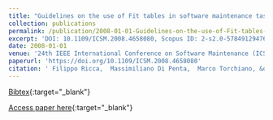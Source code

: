 ```yaml
---
title: "Guidelines on the use of Fit tables in software maintenance tasks: Lessons learned from 8 experiments"
collection: publications
permalink: /publication/2008-01-01-Guidelines-on-the-use-of-Fit-tables-in-software-maintenance-tasks-Lessons-learned-from-8-experiments
excerpt: 'DOI: 10.1109/ICSM.2008.4658080, Scopus ID: 2-s2.0-57849129476, Cited by: 7'
date: 2008-01-01
venue: '24th IEEE International Conference on Software Maintenance (ICSM 2008), September 28 - October 4, 2008, Beijing, China'
paperurl: 'https://doi.org/10.1109/ICSM.2008.4658080'
citation: ' Filippo Ricca,  Massimiliano Di Penta,  Marco Torchiano, &quot;Guidelines on the use of Fit tables in software maintenance tasks: Lessons learned from 8 experiments.&quot; 24th IEEE International Conference on Software Maintenance (ICSM 2008), September 28 - October 4, 2008, Beijing, China, 2008.'
---
```

[Bibtex](https://dblp.org/rec/bib/conf/icsm/RiccaPT08){:target="_blank"}

[Access paper here](https://doi.org/10.1109/ICSM.2008.4658080){:target="_blank"}
